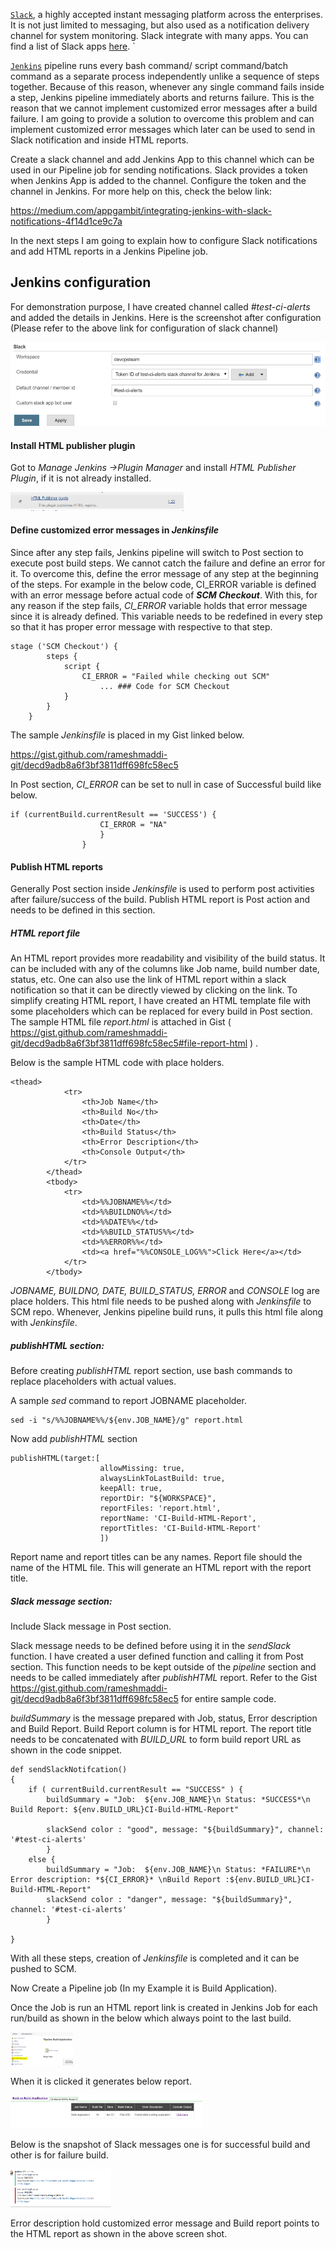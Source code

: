 [`Slack`](https://slack.com), a highly accepted instant messaging platform across the  enterprises. It is not just limited to messaging, but also used as a notification delivery channel for system monitoring. Slack integrate with many apps. You can find a list of Slack apps [here](https://slack.com/apps).                                       `     

[`Jenkins`](https://jenkins.io)  pipeline runs  every bash command/ script command/batch command as a separate process independently unlike a sequence of steps together. Because of this reason, whenever any single command fails inside a step, Jenkins pipeline immediately aborts and returns failure. This is the reason that we cannot implement customized error messages after a build failure. I am going to provide a solution to overcome this problem and can implement customized error messages which later can be used to send in Slack notification and inside HTML reports.

Create a slack channel and add Jenkins App to this channel which can be used in our Pipeline job for sending notifications.  Slack provides a token when Jenkins App is added to the channel. Configure the token and the channel in Jenkins. For more help on this, check the below link:

https://medium.com/appgambit/integrating-jenkins-with-slack-notifications-4f14d1ce9c7a

In the next steps I am going to explain how to configure Slack notifications and add HTML reports in a Jenkins Pipeline job.

## Jenkins configuration 

For demonstration purpose, I have created channel called  *#test-ci-alerts* and added the details in Jenkins. Here is the screenshot after configuration (Please refer to the above link for configuration of slack channel)

![Jenkins Slack configuration](https://github.com/iamsvelagaleti/Mobigesture-Blogs/blob/master/Jenkins-Slack-Notifications/1_Jenkins_slack_config2.png?raw=true)

#### Install HTML publisher plugin

Got to *Manage Jenkins ->Plugin Manager* and install  *HTML Publisher Plugin*, if it is not already installed.

<img src="https://github.com/iamsvelagaleti/Mobigesture-Blogs/blob/master/Jenkins-Slack-Notifications/1_html_publish_plugin.jpg" alt="image-20200406143428055" style="zoom:30%;" />



#### Define customized error messages in *Jenkinsfile*

Since after any step fails, Jenkins pipeline will switch to Post section to execute post build steps. We cannot catch the failure and define an error for it. To overcome this, define the error message of any step at the beginning of the steps. For example in the below code, CI_ERROR variable is defined with an error message before actual code of ***SCM Checkout***. With this, for any reason if the step fails, *CI_ERROR* variable holds that error message since it is already defined. This variable needs to be redefined in every step so that it has proper error message with respective to that step. 

```
stage ('SCM Checkout') {
		steps {
			script {
				CI_ERROR = "Failed while checking out SCM"
       				... ### Code for SCM Checkout
			}
		}
	}
```

The sample *Jenkinsfile* is placed in my Gist linked below.

https://gist.github.com/rameshmaddi-git/decd9adb8a6f3bf3811dff698fc58ec5

In Post section, *CI_ERROR* can be set to null in case of Successful build like below.

```
if (currentBuild.currentResult == 'SUCCESS') {
					CI_ERROR = "NA"
					}
				}
```

#### Publish HTML reports

Generally Post section inside *Jenkinsfile* is used to perform post activities after failure/success of the build. Publish HTML report is Post action and needs to be defined in this section. 

##### HTML report file

An HTML report provides more readability and visibility of the build status. It can be included with any of the columns like Job name, build number date, status, etc.  One can also use the link of HTML report within a slack notification so that it can be directly viewed by clicking on the link. To simplify creating HTML report, I have created an HTML template file with some placeholders which can be replaced for every build in Post section. The sample HTML file *report.html* is attached in Gist ( https://gist.github.com/rameshmaddi-git/decd9adb8a6f3bf3811dff698fc58ec5#file-report-html ) . 

Below is the sample HTML code with place holders.

```
<thead>
			<tr>
				<th>Job Name</th>
				<th>Build No</th>
				<th>Date</th>
				<th>Build Status</th>
				<th>Error Description</th>
				<th>Console Output</th>
			</tr>
		</thead>
		<tbody>
			<tr>
				<td>%%JOBNAME%%</td>
				<td>%%BUILDNO%%</td>
				<td>%%DATE%%</td>
				<td>%%BUILD_STATUS%%</td>
				<td>%%ERROR%%</td>
				<td><a href="%%CONSOLE_LOG%%">Click Here</a></td>
			</tr>
		</tbody>
```

*JOBNAME, BUILDNO, DATE, BUILD_STATUS, ERROR* and *CONSOLE* log are place holders. This html file needs to be pushed along with *Jenkinsfile* to SCM repo. Whenever, Jenkins pipeline build runs, it pulls this html file along with *Jenkinsfile*.

##### publishHTML section:

Before creating *publishHTML* report section, use bash commands to replace placeholders with actual values. 

A sample *sed* command to report JOBNAME placeholder.

```
sed -i "s/%%JOBNAME%%/${env.JOB_NAME}/g" report.html
```

Now add *publishHTML* section

```
publishHTML(target:[
					allowMissing: true,
					alwaysLinkToLastBuild: true, 
					keepAll: true, 
					reportDir: "${WORKSPACE}", 
					reportFiles: 'report.html', 
					reportName: 'CI-Build-HTML-Report', 
					reportTitles: 'CI-Build-HTML-Report'
					])
```

Report name and report titles can be any names. Report file should the name of the HTML file. This will generate an HTML report with the report title.

##### Slack message section:

Include Slack message in Post section.

Slack message needs to be defined before using it in the *sendSlack* function. I have created a user defined function and calling it from Post section. This function needs to be kept outside of the *pipeline* section and needs to be called immediately after *publishHTML* report. Refer to the Gist https://gist.github.com/rameshmaddi-git/decd9adb8a6f3bf3811dff698fc58ec5 for entire sample code.

*buildSummary* is the message prepared with Job, status, Error description and Build Report. Build Report column is for HTML report. The report title needs to be concatenated with *BUILD_URL* to form build report URL as shown in the code snippet.

```
def sendSlackNotifcation() 
{ 
	if ( currentBuild.currentResult == "SUCCESS" ) {
		buildSummary = "Job:  ${env.JOB_NAME}\n Status: *SUCCESS*\n Build Report: ${env.BUILD_URL}CI-Build-HTML-Report"

		slackSend color : "good", message: "${buildSummary}", channel: '#test-ci-alerts'
		}
	else {
		buildSummary = "Job:  ${env.JOB_NAME}\n Status: *FAILURE*\n Error description: *${CI_ERROR}* \nBuild Report :${env.BUILD_URL}CI-Build-HTML-Report"
		slackSend color : "danger", message: "${buildSummary}", channel: '#test-ci-alerts'
		}

}
```

With all these steps, creation of *Jenkinsfile* is completed and it can be pushed to SCM. 

Now Create a Pipeline job (In my Example it is Build Application). 

Once the Job is run an HTML report link is created in Jenkins Job for each run/build as shown in the below which always point to the last build.

<img src="https://github.com/iamsvelagaleti/Mobigesture-Blogs/blob/master/Jenkins-Slack-Notifications/2_HTML_report_link.jpg" alt="image-20200406165415767" style="zoom:20%;" />

When it is clicked it generates below report.

<img src="https://github.com/iamsvelagaleti/Mobigesture-Blogs/blob/master/Jenkins-Slack-Notifications/3_HTML_report_display.jpg" alt="image-20200406165540836" style="zoom:30%;" />

Below is the snapshot of Slack messages one is for successful build and other is for failure build.

<img src="https://github.com/iamsvelagaleti/Mobigesture-Blogs/blob/master/Jenkins-Slack-Notifications/4_Final_slack_message.jpg" alt="image-20200406165708170" style="zoom:30%;" />

Error description hold customized error message and Build report points to the HTML report as shown in the above screen shot.